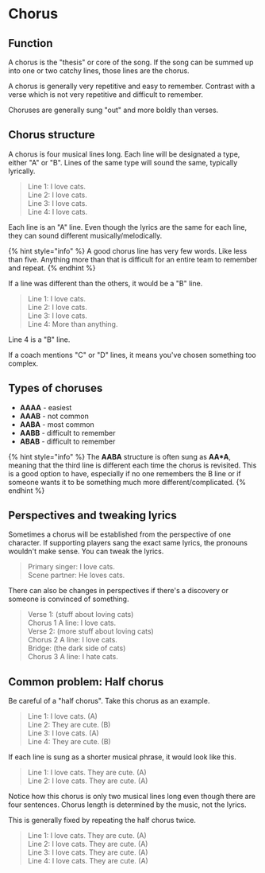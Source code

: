 # Chorus

## Function

A chorus is the "thesis" or core of the song. If the song can be summed up into one or two catchy lines, those lines are the chorus.

A chorus is generally very repetitive and easy to remember. Contrast with a verse which is not very repetitive and difficult to remember.

Choruses are generally sung "out" and more boldly than verses.

## Chorus structure

A chorus is four musical lines long. Each line will be designated a type, either "A" or "B". Lines of the same type will sound the same, typically lyrically.

> Line 1: I love cats.  
> Line 2: I love cats.  
> Line 3: I love cats.  
> Line 4: I love cats.

Each line is an "A" line. Even though the lyrics are the same for each line, they can sound different musically/melodically.

{% hint style="info" %}
A good chorus line has very few words. Like less than five. Anything more than that is difficult for an entire team to remember and repeat.
{% endhint %}

If a line was different than the others, it would be a "B" line.

> Line 1: I love cats.  
> Line 2: I love cats.  
> Line 3: I love cats.  
> Line 4: More than anything.

Line 4 is a "B" line.

If a coach mentions "C" or "D" lines, it means you've chosen something too complex.

## Types of choruses

* **AAAA** - easiest
* **AAAB** - not common
* **AABA** - most common
* **AABB** - difficult to remember
* **ABAB** - difficult to remember

{% hint style="info" %}
The **AABA** structure is often sung as **AA\*A**, meaning that the third line is different each time the chorus is revisited. This is a good option to have, especially if no one remembers the B line or if someone wants it to be something much more different/complicated.
{% endhint %}

## Perspectives and tweaking lyrics

Sometimes a chorus will be established from the perspective of one character. If supporting players sang the exact same lyrics, the pronouns wouldn't make sense. You can tweak the lyrics.

> Primary singer: I love cats.  
> Scene partner: He loves cats.

There can also be changes in perspectives if there's a discovery or someone is  convinced of something.

> Verse 1: \(stuff about loving cats\)  
> Chorus 1 A line: I love cats.  
> Verse 2: \(more stuff about loving cats\)  
> Chorus 2 A line: I love cats.  
> Bridge: \(the dark side of cats\)  
> Chorus 3 A line: I hate cats.

## Common problem: Half chorus

Be careful of a "half chorus". Take this chorus as an example.

> Line 1: I love cats. \(A\)  
> Line 2: They are cute. \(B\)  
> Line 3: I love cats. \(A\)  
> Line 4: They are cute. \(B\)

If each line is sung as a shorter musical phrase, it would look like this.

> Line 1: I love cats. They are cute. \(A\)  
> Line 2: I love cats. They are cute. \(A\)

Notice how this chorus is only two musical lines long even though there are four sentences. Chorus length is determined by the music, not the lyrics.

This is generally fixed by repeating the half chorus twice.

> Line 1: I love cats. They are cute. \(A\)  
> Line 2: I love cats. They are cute. \(A\)  
> Line 3: I love cats. They are cute. \(A\)  
> Line 4: I love cats. They are cute. \(A\)

